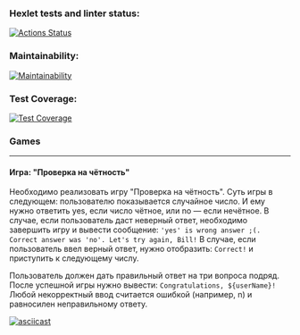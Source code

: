 ### Hexlet tests and linter status:
[![Actions Status](https://github.com/zyab1ik/frontend-project-44/workflows/hexlet-check/badge.svg)](https://github.com/zyab1ik/frontend-project-44/actions)

### Maintainability:
[![Maintainability](https://api.codeclimate.com/v1/badges/e5541c257e97d9a9d268/maintainability)](https://codeclimate.com/github/zyab1ik/frontend-project-44/maintainability)

### Test Coverage:
[![Test Coverage](https://api.codeclimate.com/v1/badges/e5541c257e97d9a9d268/test_coverage)](https://codeclimate.com/github/zyab1ik/frontend-project-44/test_coverage)

### Games

---
#### Игра: "Проверка на чётность"
Необходимо реализовать игру "Проверка на чётность". Суть игры в следующем: пользователю показывается случайное число.
И ему нужно ответить yes, если число чётное, или no — если нечётное. В случае, если пользователь даст неверный ответ,
необходимо завершить игру и вывести сообщение:
``'yes' is wrong answer ;(. Correct answer was 'no'. Let's try again, Bill!``
В случае, если пользователь ввел верный ответ, нужно отобразить: ``Correct!`` и приступить к следующему числу.

Пользователь должен дать правильный ответ на три вопроса подряд. После успешной игры нужно вывести:
``Congratulations, ${userName}!``
Любой некорректный ввод считается ошибкой (например, n) и равносилен неправильному ответу.

[![asciicast](https://asciinema.org/a/ldVPHZXu8NUqOkV3pvpQDFRNa.svg)](https://asciinema.org/a/ldVPHZXu8NUqOkV3pvpQDFRNa)
